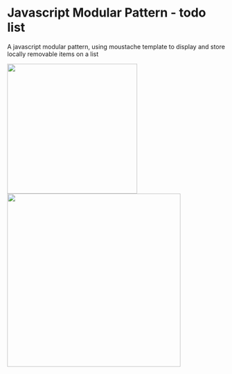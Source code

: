 # Javascript Modular Pattern - todo list
<p>A javascript modular pattern, using moustache template to display and store locally removable items on a list</p>
<img src="http://studiolance.co.uk/git/list.png" width="300px">
<img src="http://studiolance.co.uk/git/modular.png" width="400px">

